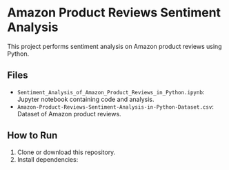 # Amazon Product Reviews Sentiment Analysis

This project performs sentiment analysis on Amazon product reviews using Python.

## Files

- `Sentiment_Analysis_of_Amazon_Product_Reviews_in_Python.ipynb`: Jupyter notebook containing code and analysis.
- `Amazon-Product-Reviews-Sentiment-Analysis-in-Python-Dataset.csv`: Dataset of Amazon product reviews.

## How to Run

1. Clone or download this repository.
2. Install dependencies:
